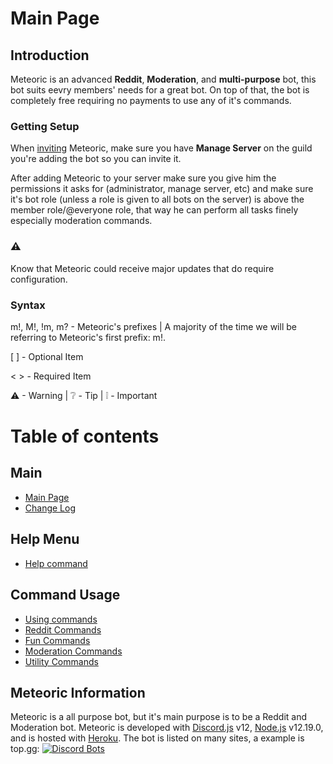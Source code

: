
# Main Page

## Introduction

Meteoric is an advanced **Reddit**, **Moderation**, and **multi-purpose** bot, this bot suits eevry members' needs for a great bot.  On top of that, the bot is completely free requiring no payments to use any of it's commands.

### Getting Setup

When [inviting](https://discord.com/oauth2/authorize?client_id=734974153630810245&scope=bot&permissions=2146958847) Meteoric, make sure you have **Manage Server** on the guild you're adding the bot so you can invite it.

After adding Meteoric to your server make sure you give him the permissions it asks for \(administrator, manage server, etc\) and make sure it's bot role \(unless a role is given to all bots on the server\) is above the member role/@everyone role, that way he can perform all tasks finely especially moderation commands.

### ⚠
Know that Meteoric could receive major updates that do require configuration.


### Syntax

m!, M!, !m, m? - Meteoric's prefixes | A majority of the time we will be referring to Meteoric's first prefix: m!.

\[  \] - Optional Item

&lt;  &gt; - Required Item

⚠ - Warning | ❔ - Tip | ❕ - Important


## 

# Table of contents

## Main

* [Main Page](README.md)
* [Change Log](change-log.md)

## Help Menu

* [Help command](help-menus/help-command.md)

## Command Usage

* [Using commands](command-usage/using-commands.md)
* [Reddit Commands](command-usage/commands/reddit-commands.md)
* [Fun Commands](command-usage/commands/fun-commands.md)
* [Moderation Commands](command-usage/commands/mod-commands.md)
* [Utility Commands](command-usage/commands/utility-commands.md)

## Meteoric Information

Meteoric is a all purpose bot, but it's main purpose is to be a Reddit and Moderation bot. Meteoric is developed with [Discord.js](https://discord.js.org/#/) v12, [Node.js](https://nodejs.org/en/) v12.19.0, and is hosted with [Heroku](https://www.heroku.com/home). The bot is listed on many sites, a example is top.gg: [![Discord Bots](https://top.gg/api/widget/734974153630810245.svg)](https://top.gg/bot/734974153630810245)
